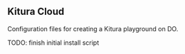 ## Kitura Cloud 

Configuration files for creating a Kitura playground on DO.

TODO: finish initial install script
